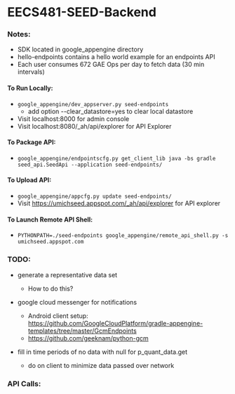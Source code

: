 EECS481-SEED-Backend
============
### Notes:
- SDK located in google_appengine directory
- hello-endpoints contains a hello world example for an endpoints API
- Each user consumes 672 GAE Ops per day to fetch data (30 min intervals)

#### To Run Locally:
- `google_appengine/dev_appserver.py seed-endpoints`
	- add option --clear_datastore=yes to clear local datastore
- Visit localhost:8000 for admin console
- Visit localhost:8080/_ah/api/explorer for API Explorer

#### To Package API:
- `google_appengine/endpointscfg.py get_client_lib java -bs gradle seed_api.SeedApi --application seed-endpoints/`

#### To Upload API:
- `google_appengine/appcfg.py update seed-endpoints/`
- Visit https://umichseed.appspot.com/_ah/api/explorer for API explorer

#### To Launch Remote API Shell:
- `PYTHONPATH=./seed-endpoints google_appengine/remote_api_shell.py -s umichseed.appspot.com`

### TODO:
- generate a representative data set
	- How to do this?

- google cloud messenger for notifications
	- Android client setup: https://github.com/GoogleCloudPlatform/gradle-appengine-templates/tree/master/GcmEndpoints
	- https://github.com/geeknam/python-gcm

- fill in time periods of no data with null for p_quant_data.get
	- do on client to minimize data passed over network

### API Calls:
